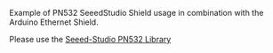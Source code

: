 Example of PN532 SeeedStudio Shield usage in combination with the Arduino Ethernet Shield.

Please use the [Seeed-Studio PN532 Library](https://github.com/Seeed-Studio/PN532)

